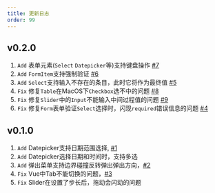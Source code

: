 ```yaml
---
title: 更新日志
order: 99
---
```


## v0.2.0

1. `Add` 表单元素(`Select` `Datepicker`等)支持键盘操作 [#7](https://github.com/ksc-fe/kpc/issues/7)
2. `Add` `FormItem`支持强制验证 [#6](https://github.com/ksc-fe/kpc/issues/6)
3. `Add` `Select`支持输入不存在的条目，此时它将作为最终值 [#5](https://github.com/ksc-fe/kpc/issues/5)
4. `Fix` 修复`Table`在MacOS下`Checkbox`选不中的问题 [#8](https://github.com/ksc-fe/kpc/issues/8)
5. `Fix` 修复`Slider`中的`Input`不能输入中间过程值的问题 [#9](https://github.com/ksc-fe/kpc/issues/9)
6. `Fix` 修复`Form`表单验证`Select`选择时，闪现`required`错误信息的问题 [#4](https://github.com/ksc-fe/kpc/issues/4)


## v0.1.0

1. `Add` Datepicker支持日期范围选择, [#1](https://github.com/ksc-fe/kpc/issues/1)
2. `Add` Datepicker选择日期和时间时，支持多选
3. `Add` 弹出菜单支持边界碰撞反转弹出弹出方向，[#2](https://github.com/ksc-fe/kpc/issues/2)
4. `Fix` Vue中Tab不能切换的问题，[#3](https://github.com/ksc-fe/kpc/issues/3)
5. `Fix` Slider在设置了步长后，拖动会闪动的问题

